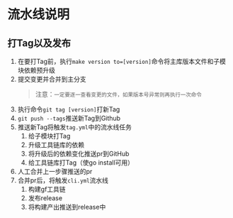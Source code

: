 # 流水线说明

## 打Tag以及发布

1. 在要打Tag前，执行`make version to=[version]`命令将主库版本文件和子模块依赖预升级
2. 提交变更并合并到主分支
   > 注意：`一定要逐一查看变更的文件，如果版本号异常则再执行一次命令`
3. 执行命令`git tag [version]`打新Tag
4. `git push --tags`推送新Tag到Github
5. 推送新Tag将触发`tag.yml`中的流水线任务
   1. 给子模块打Tag
   2. 升级工具链库的依赖
   3. 将升级后的依赖变化推送pr到GitHub
   4. 给工具链库打Tag（使go install可用）
6. 人工合并上一步骤推送的pr
7. 合并pr后，将触发`cli.yml`流水线
   1. 构建gf工具链
   2. 发布release
   3. 将构建产出推送到release中